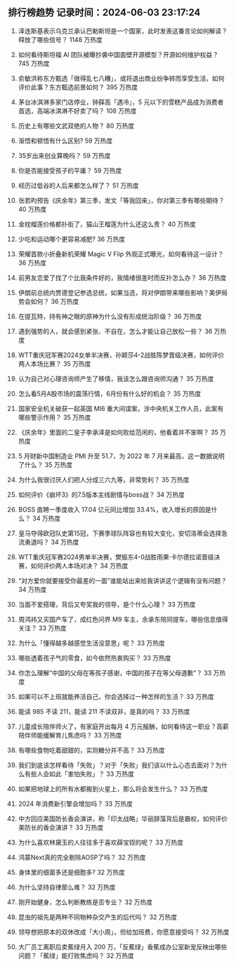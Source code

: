 
## 排行榜趋势 记录时间：2024-06-03 23:17:24
  
  1. 泽连斯基表示乌克兰承认巴勒斯坦是一个国家，此时发表这番言论如何解读？释放了哪些信号？ 1148 万热度
    
  2. 如何看待斯坦福 AI 团队被曝抄袭中国面壁开源模型？开源如何维护权益？ 745 万热度
    
  3. 俞敏洪称东方甄选「做得乱七八糟」，或将退出商业纷争转而享受生活，如何评价此事？东方甄选前景如何？ 395 万热度
    
  4. 茅台冰淇淋多家门店停业，钟薛高「遇冷」，5 元以下的雪糕产品成为消费者首选，高端冰淇淋不好卖了吗？ 108 万热度
    
  5. 历史上有哪些文武双绝的人物？ 80 万热度
    
  6. 渐悟和顿悟有什么区别? 59 万热度
    
  7. 35岁出来创业算晚吗？ 59 万热度
    
  8. 你是否能接受孩子的平庸？ 59 万热度
    
  9. 经历过低谷的人后来都怎么样了？ 51 万热度
    
  10. 张若昀预告《庆余年》第三季，发文「等我回来」，你对第三季有哪些期待？ 40 万热度
    
  11. 金枕榴莲价格都扑街了，猫山王榴莲为什么还这么贵？ 40 万热度
    
  12. 少吃和运动哪个更容易减肥? 36 万热度
    
  13. 荣耀首款小折叠新机荣耀 Magic V Flip 外观正式曝光，如何看待这一设计？ 36 万热度
    
  14. 前男友恋爱了找了个比我条件好的，我情绪很差时而反扑怎么办？ 36 万热度
    
  15. 伊朗前总统内贾德登记参选总统，如果当选，将对伊朗带来哪些影响？美伊局势会如何？ 36 万热度
    
  16. 在提瓦特，持有神之眼的原神为什么没有形成统治阶级？ 36 万热度
    
  17. 遇到强势的人，就会感到紧张、不自在，怎么才能让自己放松一些？ 36 万热度
    
  18. WTT重庆冠军赛2024女单半决赛，孙颖莎4-2战胜陈梦晋级决赛，如何评价两人本场比赛？ 35 万热度
    
  19. 认为自己对心理咨询师产生了移情，我该怎么跟咨询师沟通？ 35 万热度
    
  20. 怎么看5月A股市场的震荡行情，6月份有什么好的机会？ 35 万热度
    
  21. 国家安全机关破获一起英国 MI6 重大间谍案，涉中央机关工作人员，此案有哪些警示作用？ 35 万热度
    
  22. 《庆余年》里面的二皇子李承泽是如何败给范闲的，他看着并不笨啊？ 35 万热度
    
  23. 5 月财新中国制造业 PMI 升至 51.7，为 2022 年 7 月来最高，这一数据说明了什么？ 35 万热度
    
  24. 为什么我很讨厌人们把人分成三六九等，非常势利？ 35 万热度
    
  25. 如何评价《崩坏3》的7.5版本主线剧情与boss战？ 34 万热度
    
  26. BOSS 直聘一季度收入 17.04 亿元同比增加 33.4%，收入增长的原因是什么？ 34 万热度
    
  27. 皇马夺得欧冠队史第15冠，下赛季球队阵容也有较大变化，安切洛蒂会选择急流勇退吗？ 34 万热度
    
  28. WTT重庆冠军赛2024男单半决赛，樊振东4-0战胜雨果·卡尔德拉诺晋级决赛，如何评价两人本场对决？ 34 万热度
    
  29. “对方爱你就要接受你最差的一面”谁能站出来给我讲讲这个逻辑有没有问题？ 34 万热度
    
  30. 当面不爱搭理，背后又夸奖我的领导，是个什么心理？ 33 万热度
    
  31. 周鸿祎又买国产车了，成红色问界 M9 车主，余承东陪同提车，哪些信息值得关注？ 33 万热度
    
  32. 为什么「懂得越多越感觉生活没意思」呢？ 33 万热度
    
  33. 哪些透着孩子气的零食，如今依然热衷购买？ 33 万热度
    
  34. 你怎么理解“中国的父母在等孩子感谢，中国的孩子在等父母道歉”？ 33 万热度
    
  35. 如果可以不上班就能养活自己，你会选择过一种怎样的生活？ 33 万热度
    
  36. 能读 985 不读 211，能读 211 不读双非，是真的吗？ 33 万热度
    
  37. 儿童成长陪伴师火了，有家庭开出每月 4 万元报酬，如何看待这一职业？高薪陪伴师能缓解育儿焦虑吗？ 33 万热度
    
  38. 有哪些食物吃着甜甜的，实则糖分并不高？ 33 万热度
    
  39. 我们到底该怎样看待「失败」？对于「失败」我们该以什么心态去面对？为什么有些人会如此「害怕失败」？ 33 万热度
    
  40. 如果把地球上的所有水都搬到火星上，那么将会发生什么？ 33 万热度
    
  41. 2024 年消费新引擎会增加吗？ 33 万热度
    
  42. 中方回应美国防长香会演讲，称「印太战略」华丽辞藻背后是霸权，如何评价美防长的香会演讲？ 33 万热度
    
  43. 为什么喜欢林黛玉的人往往多于喜欢薛宝钗的呢？ 33 万热度
    
  44. 鸿蒙Next真的完全剔除AOSP了吗？ 32 万热度
    
  45. 身体里的细菌多还是细胞多? 32 万热度
    
  46. 为什么坚持自律那么难？ 32 万热度
    
  47. 刚开始健身，怎么判断教练是否专业？ 32 万热度
    
  48. 昆虫的祖先是两种不同物种杂交产生的后代吗？ 32 万热度
    
  49. 领导想把原本的双休改成「大小周」，但给加班费，你愿意接受吗？ 32 万热度
    
  50. 大厂员工离职后卖蕉绿月入 200 万，「反蕉绿」香蕉成办公室新宠反映出哪些问题？「蕉绿」能打败焦虑吗？ 32 万热度
    